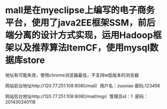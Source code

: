 ﻿# mall是在myeclipse上编写的电子商务平台，使用了java2EE框架SSM，前后端分离的设计方式实现，运用Hadoop框架以及推荐算法ItemCF，使用mysql数据库store
地址有可能失效，使用chrome浏览器最佳，不支持ie低版本的浏览器

网站前台地址http://120.77.251.108:8080/mall/  用户名：zuoxiao 密码;123456

网站后台地址http://120.77.251.108:8080/mall/mgr/  管理员id：1  密码：201430340118
